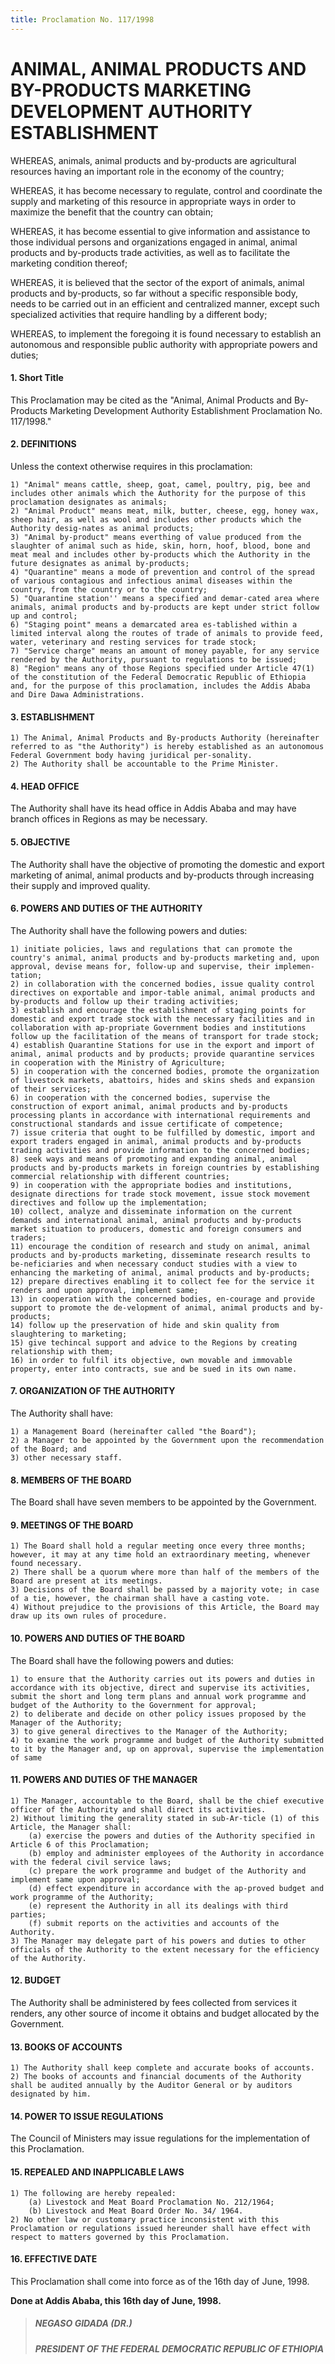 ```yaml
---
title: Proclamation No. 117/1998
---
```


# ANIMAL, ANIMAL PRODUCTS AND BY-PRODUCTS MARKETING DEVELOPMENT AUTHORITY ESTABLISHMENT

WHEREAS, animals, animal products and by-products are agricultural resources having an important role in the economy of the country;

WHEREAS, it has become necessary to regulate, control and coordinate the supply and marketing of this resource in appropriate ways in order to maximize the benefit that the country can obtain;

WHEREAS, it has become essential to give information and assistance to those individual persons and organizations engaged in animal, animal products and by-products trade activities, as well as to facilitate the marketing condition thereof;

WHEREAS, it is believed that the sector of the export of animals, animal products and by-products, so far without a specific responsible body, needs to be carried out in an efficient and centralized manner, except such specialized activities that require handling by a different body;

WHEREAS, to implement the foregoing it is found necessary to establish an autonomous and responsible public authority with appropriate powers and duties;

#### 1. Short Title

This Proclamation may be cited as the "Animal, Animal
Products and By-Products Marketing Development
Authority Establishment Proclamation No. 117/1998."

#### 2. DEFINITIONS

Unless the context otherwise requires in this proclamation:

    1) "Animal" means cattle, sheep, goat, camel, poultry, pig, bee and includes other animals which the Authority for the purpose of this proclamation designates as animals;
    2) "Animal Product" means meat, milk, butter, cheese, egg, honey wax, sheep hair, as well as wool and includes other products which the Authority desig-nates as animal products;
    3) "Animal by-product" means everthing of value produced from the slaughter of animal such as hide, skin, horn, hoof, blood, bone and meat meal and includes other by-products which the Authority in the future designates as animal by-products;
    4) "Quarantine" means a mode of prevention and control of the spread of various contagious and infectious animal diseases within the country, from the country or to the country;
    5) "Quarantine station'' means a specified and demar-cated area where animals, animal products and by-products are kept under strict follow up and control;
    6) "Staging point" means a demarcated area es-tablished within a limited interval along the routes of trade of animals to provide feed, water, veterinary and resting services for trade stock;
    7) "Service charge" means an amount of money payable, for any service rendered by the Authority, pursuant to regulations to be issued;
    8) "Region" means any of those Regions specified under Article 47(1) of the constitution of the Federal Democratic Republic of Ethiopia and, for the purpose of this proclamation, includes the Addis Ababa and Dire Dawa Administrations.

#### 3. ESTABLISHMENT

    1) The Animal, Animal Products and By-products Authority (hereinafter referred to as "the Authority") is hereby established as an autonomous Federal Government body having juridical per-sonality.
    2) The Authority shall be accountable to the Prime Minister.

#### 4. HEAD OFFICE

The Authority shall have its head office in Addis Ababa and may have branch offices in Regions as may be necessary.

#### 5. OBJECTIVE

The Authority shall have the objective of promoting the domestic and export marketing of animal, animal products and by-products through increasing their supply and improved quality.

#### 6. POWERS AND DUTIES OF THE AUTHORITY

The Authority shall have the following powers and duties:

    1) initiate policies, laws and regulations that can promote the country's animal, animal products and by-products marketing and, upon approval, devise means for, follow-up and supervise, their implemen-tation;
    2) in collaboration with the concerned bodies, issue quality control directives on exportable and impor-table animal, animal products and by-products and follow up their trading activities;
    3) establish and encourage the establishment of staging points for domestic and export trade stock with the necessary facilities and in collaboration with ap-propriate Government bodies and institutions follow up the facilitation of the means of transport for trade stock;
    4) establish Quarantine Stations for use in the export and import of animal, animal products and by products; provide quarantine services in cooperation with the Ministry of Agriculture;
    5) in cooperation with the concerned bodies, promote the organization of livestock markets, abattoirs, hides and skins sheds and expansion of their services;
    6) in cooperation with the concerned bodies, supervise the construction of export animal, animal products and by-products processing plants in accordance with international requirements and constructional standards and issue certificate of competence;
    7) issue criteria that ought to be fulfilled by domestic, import and export traders engaged in animal, animal products and by-products trading activities and provide information to the concerned bodies;
    8) seek ways and means of promoting and expanding animal, animal products and by-products markets in foreign countries by establishing commercial relationship with different countries;
    9) in cooperation with the appropriate bodies and institutions, designate directions for trade stock movement, issue stock movement directives and follow up the implementation;
    10) collect, analyze and disseminate information on the current demands and international animal, animal products and by-products market situation to producers, domestic and foreign consumers and traders;
    11) encourage the condition of research and study on animal, animal products and by-products marketing, disseminate research results to be-neficiaries and when necessary conduct studies with a view to enhancing the marketing of animal, animal products and by-products;
    12) prepare directives enabling it to collect fee for the service it renders and upon approval, implement same;
    13) in cooperation with the concerned bodies, en-courage and provide support to promote the de-velopment of animal, animal products and by-products;
    14) follow up the preservation of hide and skin quality from slaughtering to marketing;
    15) give techincal support and advice to the Regions by creating relationship with them;
    16) in order to fulfil its objective, own movable and immovable property, enter into contracts, sue and be sued in its own name.

#### 7. ORGANIZATION OF THE AUTHORITY

The Authority shall have:

    1) a Management Board (hereinafter called "the Board");
    2) a Manager to be appointed by the Government upon the recommendation of the Board; and
    3) other necessary staff.

#### 8. MEMBERS OF THE BOARD

The Board shall have seven members to be appointed by the Government.

#### 9. MEETINGS OF THE BOARD

    1) The Board shall hold a regular meeting once every three months; however, it may at any time hold an extraordinary meeting, whenever found necessary.
    2) There shall be a quorum where more than half of the members of the Board are present at its meetings.
    3) Decisions of the Board shall be passed by a majority vote; in case of a tie, however, the chairman shall have a casting vote.
    4) Without prejudice to the provisions of this Article, the Board may draw up its own rules of procedure.

#### 10. POWERS AND DUTIES OF THE BOARD

The Board shall have the following powers and duties:

    1) to ensure that the Authority carries out its powers and duties in accordance with its objective, direct and supervise its activities, submit the short and long term plans and annual work programme and budget of the Authority to the Government for approval;
    2) to deliberate and decide on other policy issues proposed by the Manager of the Authority;
    3) to give general directives to the Manager of the Authority;
    4) to examine the work programme and budget of the Authority submitted to it by the Manager and, up on approval, supervise the implementation of same

#### 11. POWERS AND DUTIES OF THE MANAGER

    1) The Manager, accountable to the Board, shall be the chief executive officer of the Authority and shall direct its activities.
    2) Without limiting the generality stated in sub-Ar-ticle (1) of this Article, the Manager shall:
        (a) exercise the powers and duties of the Authority specified in Article 6 of this Proclamation;
        (b) employ and administer employees of the Authority in accordance with the federal civil service laws;
        (c) prepare the work programme and budget of the Authority and implement same upon approval;
        (d) effect expenditure in accordance with the ap-proved budget and work programme of the Authority;
        (e) represent the Authority in all its dealings with third parties;
        (f) submit reports on the activities and accounts of the Authority.
    3) The Manager may delegate part of his powers and duties to other officials of the Authority to the extent necessary for the efficiency of the Authority.

#### 12. BUDGET

The Authority shall be administered by fees collected from services it renders, any other source of income it obtains and budget allocated by the Government.

#### 13. BOOKS OF ACCOUNTS

    1) The Authority shall keep complete and accurate books of accounts.
    2) The books of accounts and financial documents of the Authority shall be audited annually by the Auditor General or by auditors designated by him.

#### 14. POWER TO ISSUE REGULATIONS

The Council of Ministers may issue regulations for the implementation of this Proclamation.

#### 15. REPEALED AND INAPPLICABLE LAWS

    1) The following are hereby repealed:
        (a) Livestock and Meat Board Proclamation No. 212/1964;
        (b) Livestock and Meat Board Order No. 34/ 1964.
    2) No other law or customary practice inconsistent with this Proclamation or regulations issued hereunder shall have effect with respect to matters governed by this Proclamation.

#### 16. EFFECTIVE DATE

This Proclamation shall come into force as of the 16th day of June, 1998.

**Done at Addis Ababa, this 16th day of June, 1998.**

> ##### NEGASO GIDADA (DR.)
>
> ##### PRESIDENT OF THE FEDERAL DEMOCRATIC REPUBLIC OF ETHIΟΡΙΑ
